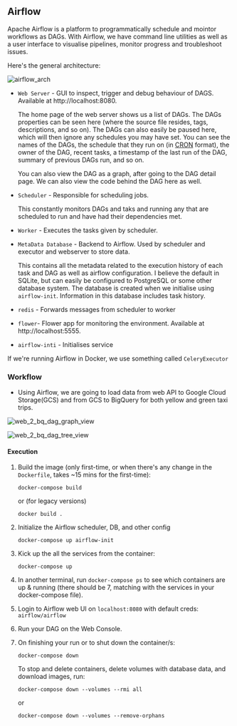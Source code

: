 ## Airflow

Apache Airflow is a platform to programmatically schedule and mointor workflows as DAGs. With Airflow, we have command line utilities as well as a user interface to visualise pipelines, monitor progress and troubleshoot issues.

Here's the general architecture:

![airflow_arch](https://user-images.githubusercontent.com/41874704/233694088-0cfd7a1c-9a28-46b8-977b-9e0737f6ee51.png)

* `Web Server` - GUI to inspect, trigger and debug behaviour of DAGS. Available at http://localhost:8080.

    The home page of the web server shows us a list of DAGs. The DAGs properties can be seen here (where the source file resides, tags, descriptions, and so on). The DAGs can also easily be paused here, which will then ignore any schedules you may have set. You can see the names of the DAGs, the schedule that they run on (in [CRON](https://crontab.guru/#5_4_8_*_*) format), the owner of the DAG, recent tasks, a timestamp of the last run of the DAG, summary of previous DAGs run, and so on.

    You can also view the DAG as a graph, after going to the DAG detail page. We can also view the code behind the DAG here as well.

* `Scheduler` - Responsible for scheduling jobs.

    This constantly monitors DAGs and taks and running any that are scheduled to run and have had their dependencies met.

* `Worker` - Executes the tasks given by scheduler.
* `MetaData Database` - Backend to Airflow. Used by scheduler and executor and webserver to store data.

    This contains all the metadata related to the execution history of each task and DAG as well as airflow configuration. I believe the default in SQLite, but can easily be configured to PostgreSQL or some other database system. The database is created when we initialise using `airflow-init`. Information in this database includes task history.

* `redis` - Forwards messages from scheduler to worker
* `flower`- Flower app for monitoring the environment. Available at http://localhost:5555.
* `airflow-inti` - Initialises service

If we're running Airflow in Docker, we use something called `CeleryExecutor`

### Workflow
* Using Airflow, we are going to load data from web API to Google Cloud Storage(GCS) and from GCS to BigQuery for both yellow and green taxi trips.

![web_2_bq_dag_graph_view](https://user-images.githubusercontent.com/41874704/233694793-11aa34e3-f345-4927-a610-eb5f3b8219d1.png)

![web_2_bq_dag_tree_view](https://user-images.githubusercontent.com/41874704/233694819-8baeb8ab-065c-4766-b747-ad5b015b8e17.png)

 #### Execution
 
  1. Build the image (only first-time, or when there's any change in the `Dockerfile`, takes ~15 mins for the first-time):
     ```shell
     docker-compose build
     ```
   
     or (for legacy versions)
   
     ```shell
     docker build .
     ```

 2. Initialize the Airflow scheduler, DB, and other config
    ```shell
    docker-compose up airflow-init
    ```

 3. Kick up the all the services from the container:
    ```shell
    docker-compose up
    ```

 4. In another terminal, run `docker-compose ps` to see which containers are up & running (there should be 7, matching with the services in your docker-compose file).

 5. Login to Airflow web UI on `localhost:8080` with default creds: `airflow/airflow`

 6. Run your DAG on the Web Console.

 7. On finishing your run or to shut down the container/s:
    ```shell
    docker-compose down
    ```

    To stop and delete containers, delete volumes with database data, and download images, run:
    ```
    docker-compose down --volumes --rmi all
    ```

    or
    ```
    docker-compose down --volumes --remove-orphans
    ```
    
